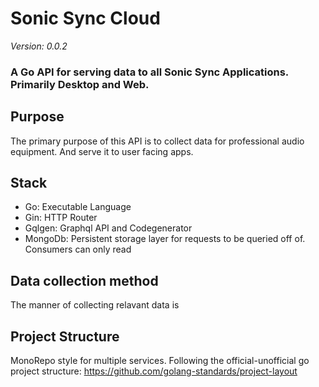 
# Sonic Sync Cloud
*Version: 0.0.2*


### A Go API for serving data to all Sonic Sync Applications. Primarily Desktop and Web.

## Purpose 

The primary purpose of this API is to collect data for professional audio equipment. And serve it to user facing apps.

## Stack

- Go: Executable Language
- Gin: HTTP Router
- Gqlgen: Graphql API and Codegenerator 
- MongoDb: Persistent storage layer for requests to be queried off of. Consumers can only read

## Data collection method

The manner of collecting relavant data is 


## Project Structure

MonoRepo style for multiple services. Following the official-unofficial go project structure: https://github.com/golang-standards/project-layout
